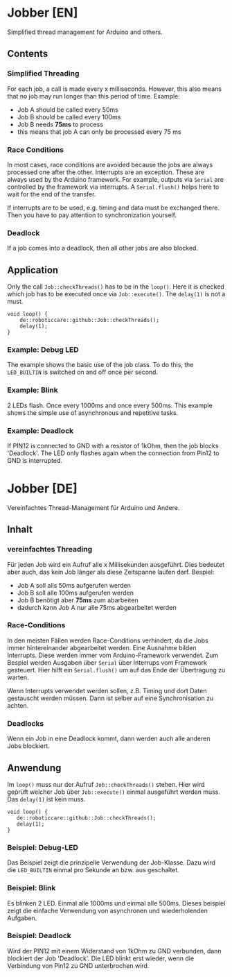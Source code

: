 # Jobber [EN]
Simplified thread management for Arduino and others.

## Contents

### Simplified Threading

For each job, a call is made every x milliseconds. However, this also means that no job may run longer than this period of time. Example:

  - Job A should be called every 50ms
  - Job B should be called every 100ms
  - Job B needs **75ms** to process
  - this means that job A can only be processed every 75 ms

### Race Conditions

In most cases, race conditions are avoided because the jobs are always processed one after the other. Interrupts are an exception. These are always used by the Arduino framework. For example, outputs via `Serial` are controlled by the framework via interrupts. A `Serial.flush()` helps here to wait for the end of the transfer.

If interrupts are to be used, e.g. timing and data must be exchanged there. Then you have to pay attention to synchronization yourself.

### Deadlock

If a job comes into a deadlock, then all other jobs are also blocked.

## Application

Only the call `Job::checkThreads()` has to be in the `loop()`. Here it is checked which job has to be executed once via `Job::execute()`. The `delay(1)` is not a must.

```
void loop() {
    de::roboticcare::github::Job::checkThreads();
    delay(1);
}
```

### Example: Debug LED
The example shows the basic use of the job class. To do this, the `LED_BUILTIN` is switched on and off once per second.

### Example: Blink

2 LEDs flash. Once every 1000ms and once every 500ms. This example shows the simple use of asynchronous and repetitive tasks.

### Example: Deadlock

If PIN12 is connected to GND with a resistor of 1kOhm, then the job blocks 'Deadlock'. The LED only flashes again when the connection from Pin12 to GND is interrupted.

# Jobber [DE]
Vereinfachtes Thread-Management für Arduino und Andere.

## Inhalt

### vereinfachtes Threading

Für jeden Job wird ein Aufruf alle x Millisekunden ausgeführt. Dies bedeutet aber auch, das kein Job länger als diese Zeitspanne laufen darf. Bespiel:

 - Job A soll alls 50ms aufgerufen werden
 - Job B soll alle 100ms aufgerufen werden
 - Job B benötigt aber **75ms** zum abarbeiten
 - dadurch kann Job A nur alle 75ms abgearbeitet werden

### Race-Conditions

In den meisten Fällen werden Race-Conditions verhindert, da die Jobs immer hintereinander abgearbeitet werden. Eine Ausnahme bilden Interrupts. Diese werden immer vom Arduino-Framework verwendet. Zum Bespiel werden Ausgaben über `Serial` über Interrups vom Framework gesteuert. Hier hilft ein `Serial.flush()` um auf das Ende der Übertragung zu warten.

Wenn Interrupts verwendet werden sollen, z.B. Timing und dort Daten gestauscht werden müssen. Dann ist selber auf eine Synchronisation zu achten.

### Deadlocks

Wenn ein Job in eine Deadlock kommt, dann werden auch alle anderen Jobs blockiert.

## Anwendung

Im `loop()` muss nur der Aufruf `Job::checkThreads()` stehen. Hier wird geprüft welcher Job über `Job::execute()` einmal ausgeführt werden muss. Das `delay(1)` ist kein muss.

```
void loop() {
   de::roboticcare::github::Job::checkThreads();
   delay(1);
}
```

### Beispiel: Debug-LED
Das Beispiel zeigt die prinzipelle Verwendung der Job-Klasse. Dazu wird die `LED_BUILTIN` einmal pro Sekunde an bzw. aus geschaltet.

### Beispiel: Blink

Es blinken 2 LED. Einmal alle 1000ms und einmal alle 500ms. Dieses beispiel zeigt die einfache Verwendung von asynchronen und wiederholenden Aufgaben.

### Beispiel: Deadlock

Wird der PIN12 mit einem Widerstand von 1kOhm zu GND verbunden, dann blockiert der Job 'Deadlock'. Die LED blinkt erst wieder, wenn die Verbindung von Pin12 zu GND unterbrochen wird.
